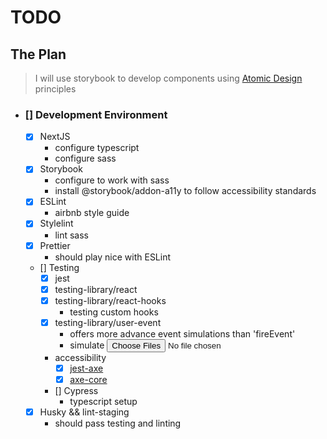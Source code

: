 # TODO

## The Plan

> I will use storybook to develop components using [Atomic Design](https://bradfrost.com/blog/post/atomic-web-design/) principles

- ### [] Development Environment

  - [x] NextJS
    - configure typescript
    - configure sass
  - [x] Storybook
    - configure to work with sass
    - install @storybook/addon-a11y to follow accessibility standards
  - [x] ESLint
    - airbnb style guide
  - [x] Stylelint
    - lint sass
  - [x] Prettier
    - should play nice with ESLint
  - [] Testing
    - [x] jest
    - [x] testing-library/react
    - [x] testing-library/react-hooks
      - testing custom hooks
    - [x] testing-library/user-event
      - offers more advance event simulations than 'fireEvent'
      - simulate <input type="file" multiple />
    - accessibility
      - [x] [jest-axe](https://github.com/nickcolley/jest-axe#readme)
      - [x] [axe-core](https://www.npmjs.com/package/jest-axe)
    - [] Cypress
      - typescript setup
  - [x] Husky && lint-staging
    - should pass testing and linting
